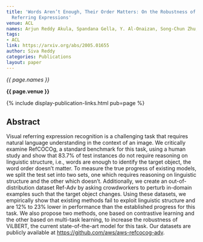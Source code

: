 ```yaml
---
title: 'Words Aren’t Enough, Their Order Matters: On the Robustness of Grounding Visual
  Referring Expressions'
venue: ACL
names: Arjun Reddy Akula, Spandana Gella, Y. Al-Onaizan, Song-Chun Zhu, Siva Reddy
tags:
- ACL
link: https://arxiv.org/abs/2005.01655
author: Siva Reddy
categories: Publications
layout: paper
---
```


*{{ page.names }}*

**{{ page.venue }}**

{% include display-publication-links.html pub=page %}

## Abstract

Visual referring expression recognition is a challenging task that requires natural language understanding in the context of an image. We critically examine RefCOCOg, a standard benchmark for this task, using a human study and show that 83.7% of test instances do not require reasoning on linguistic structure, i.e., words are enough to identify the target object, the word order doesn’t matter. To measure the true progress of existing models, we split the test set into two sets, one which requires reasoning on linguistic structure and the other which doesn’t. Additionally, we create an out-of-distribution dataset Ref-Adv by asking crowdworkers to perturb in-domain examples such that the target object changes. Using these datasets, we empirically show that existing methods fail to exploit linguistic structure and are 12% to 23% lower in performance than the established progress for this task. We also propose two methods, one based on contrastive learning and the other based on multi-task learning, to increase the robustness of ViLBERT, the current state-of-the-art model for this task. Our datasets are publicly available at https://github.com/aws/aws-refcocog-adv.
